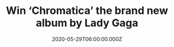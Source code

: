---
campaign-uuid: "c-7e9ed48e-1c03-42c4-9d51-0be4d76ce180"
type: "Competition"
category: "Music"
date: "2020-05-29T06:00:00.000Z"
end-date: "2020-06-29T23:59:00.000Z"
disable-form: false
is_promoted: false
has_entry_page: true
title: "Win ‘Chromatica’ the brand new album by Lady Gaga"
competition-description: "<p>We have on our hands the sixth studio album by the Queen\
  \ of Pop Lady Gaga, her brand new record called ‘Chromatica’. An amazing 16-track\
  \ album full of incredible collaborations such as Ariana Grande, BLACKPINK, Elton\
  \ John.</p>\n<p>She’s back. Want to hear it first? Click below for a chance to win!</p>\n"
hero-header: "Win ‘Chromatica’ the brand new album by Lady Gaga"
terms-confirmation: "N/A"
banner-img: "https://assets.expresslyapp.com/asset-edf41dfa-7e29-44a0-ad4c-1bc8ea98cbe4.jpg"
logo-left-href: "aaa.nme.com"
logo-left-image: "https://assets.expresslyapp.com/asset-bb7c0628-a89a-4c87-9f49-4de1e2ae19da.jpg"
logo-left-title: "NME AAA"
bg-image-hero: "https://assets.expresslyapp.com/asset-e68fbd4d-bcb7-438b-bd67-6c52924c4c07.jpg"
bg-image-first: "https://assets.expresslyapp.com/asset-9e58ae83-850c-43e6-a760-e5595e377ebc.jpg"
section1-content: "<p>Lady Gaga’s sixth studio album is finally here. ‘Chromatica’\
  \ has 16 songs, with features from Grande on ‘Rain on Me’, John on ‘Sine From Above’\
  \ and K-Pop stars BLACKPINK on ‘Sour Candy’.</p>\n<p>Enter below for a chance to\
  \ win and discover it now.</p>\n"
entry-title: "Win ‘Chromatica’ the brand new album by Lady Gaga"
entry-content: "<p>Enter the draw to win ‘Chromatica’ the brand new album by Lady\
  \ Gaga  by completing the form below before 23:59 on the 29th of June 2020.</p>\n"
has-winner: false
prize-description: "‘Chromatica’ the brand new album by Lady Gaga"
special-conditions: "Multiple entries are allowed up to one every day.\r\n\r\nThis\
  \ competition is also available on: https://club.expressly.io/competitions/lady-gaga-chromatica-cd"
country-restrictions:
- "GB"
---